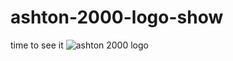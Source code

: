 # ashton-2000-logo-show
time to see it
![ashton 2000 logo](https://user-images.githubusercontent.com/81488421/122136078-9f1c1a00-cdf6-11eb-8d89-bc3b8e012422.png)
